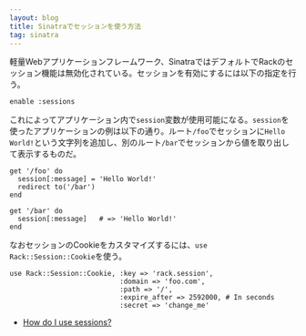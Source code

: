 ```yaml
---
layout: blog
title: Sinatraでセッションを使う方法
tag: sinatra
---
```




軽量Webアプリケーションフレームワーク、SinatraではデフォルトでRackのセッション機能は無効化されている。セッションを有効にするには以下の指定を行う。

~~~~
enable :sessions
~~~~

これによってアプリケーション内で`session`変数が使用可能になる。`session`を使ったアプリケーションの例は以下の通り。ルート`/foo`でセッションに`Hello World!`という文字列を追加し、別のルート`/bar`でセッションから値を取り出して表示するものだ。

~~~~
get '/foo' do
  session[:message] = 'Hello World!'
  redirect to('/bar')
end

get '/bar' do
  session[:message]   # => 'Hello World!'
end
~~~~

なおセッションのCookieをカスタマイズするには、`use Rack::Session::Cookie`を使う。

~~~~
use Rack::Session::Cookie, :key => 'rack.session',
                           :domain => 'foo.com',
                           :path => '/',
                           :expire_after => 2592000, # In seconds
                           :secret => 'change_me'
~~~~

- [How do I use sessions?](http://www.sinatrarb.com/faq.html#sessions)
